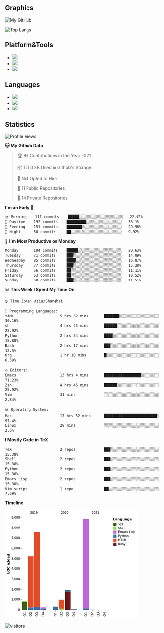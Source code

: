 ## Graphics

![My GitHub](https://github-readme-stats.vercel.app/api?username=SteamedFish&count_private=true&show_icons=true&theme=buefy&include_all_commits=false)

![Top Langs](https://github-readme-stats.vercel.app/api/top-langs/?username=SteamedFish&theme=buefy&hide=ruby&count_private=true&show_icons=true&layout=compact)

## Platform&Tools

* [![](https://img.shields.io/badge/ArchLinux--purple?style=flat-square&logo=ArchLinux)](https://www.archlinux.org/)
* [![](https://img.shields.io/badge/Gentoo-testing-purple?style=flat-square&logo=Gentoo)](https://www.gentoo.org/)
* [![](https://img.shields.io/badge/Doom%20Emacs-28-blue?style=flat-square&logo=Gnu%20emacs&logoColor=white)](https://www.gnu.org/software/emacs/)

## Languages

* [![](https://img.shields.io/badge/-Python-3776AB?style=flat-square&logo=python&logoColor=white)](https://www.python.org/)
* [![](https://img.shields.io/badge/-Bash-00ADD8?style=flat-square&logo=Gnu-bash&logoColor=white)](https://www.gnu.org/software/bash/)
* [![](https://img.shields.io/badge/-Go-00ADD8?style=flat-square&logo=go&logoColor=white)](https://golang.org/)

## Statistics

<!--START_SECTION:waka-->
![Profile Views](http://img.shields.io/badge/Profile%20Views-3-blue)

**🐱 My Github Data** 

> 🏆 66 Contributions in the Year 2021
 > 
> 📦 121.0 kB Used in Github's Storage 
 > 
> 🚫 Not Opted to Hire
 > 
> 📜 11 Public Repositories 
 > 
> 🔑 14 Private Repositories  
 > 
**I'm an Early 🐤** 

```text
🌞 Morning    111 commits    █████░░░░░░░░░░░░░░░░░░░░   22.02% 
🌆 Daytime    192 commits    █████████░░░░░░░░░░░░░░░░   38.1% 
🌃 Evening    151 commits    ███████░░░░░░░░░░░░░░░░░░   29.96% 
🌙 Night      50 commits     ██░░░░░░░░░░░░░░░░░░░░░░░   9.92%

```
📅 **I'm Most Productive on Monday** 

```text
Monday       104 commits    █████░░░░░░░░░░░░░░░░░░░░   20.63% 
Tuesday      71 commits     ███░░░░░░░░░░░░░░░░░░░░░░   14.09% 
Wednesday    85 commits     ████░░░░░░░░░░░░░░░░░░░░░   16.87% 
Thursday     77 commits     ███░░░░░░░░░░░░░░░░░░░░░░   15.28% 
Friday       56 commits     ██░░░░░░░░░░░░░░░░░░░░░░░   11.11% 
Saturday     53 commits     ██░░░░░░░░░░░░░░░░░░░░░░░   10.52% 
Sunday       58 commits     ███░░░░░░░░░░░░░░░░░░░░░░   11.51%

```


📊 **This Week I Spent My Time On** 

```text
⌚︎ Time Zone: Asia/Shanghai

💬 Programming Languages: 
YAML                     5 hrs 32 mins       ███████░░░░░░░░░░░░░░░░░░   30.16% 
sh                       4 hrs 45 mins       ██████░░░░░░░░░░░░░░░░░░░   25.92% 
Python                   2 hrs 54 mins       ████░░░░░░░░░░░░░░░░░░░░░   15.88% 
Bash                     2 hrs 17 mins       ███░░░░░░░░░░░░░░░░░░░░░░   12.5% 
Org                      1 hr 10 mins        █░░░░░░░░░░░░░░░░░░░░░░░░   6.39%

🔥 Editors: 
Emacs                    13 hrs 4 mins       █████████████████░░░░░░░░   71.23% 
Zsh                      4 hrs 45 mins       ██████░░░░░░░░░░░░░░░░░░░   25.92% 
Vim                      31 mins             ░░░░░░░░░░░░░░░░░░░░░░░░░   2.84%

💻 Operating System: 
Mac                      17 hrs 52 mins      ████████████████████████░   97.4% 
Linux                    28 mins             ░░░░░░░░░░░░░░░░░░░░░░░░░   2.6%

```

**I Mostly Code in TeX** 

```text
TeX                      2 repos             ███░░░░░░░░░░░░░░░░░░░░░░   15.38% 
Shell                    2 repos             ███░░░░░░░░░░░░░░░░░░░░░░   15.38% 
Python                   2 repos             ███░░░░░░░░░░░░░░░░░░░░░░   15.38% 
Emacs Lisp               2 repos             ███░░░░░░░░░░░░░░░░░░░░░░   15.38% 
Vim script               1 repo              ██░░░░░░░░░░░░░░░░░░░░░░░   7.69%

```


**Timeline**

![Chart not found](https://raw.githubusercontent.com/SteamedFish/SteamedFish/master/charts/bar_graph.png) 


<!--END_SECTION:waka-->

![visitors](https://visitor-badge.laobi.icu/badge?page_id=SteamedFish.SteamedFish)
